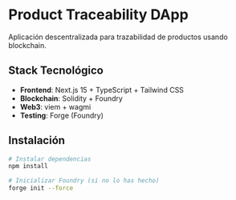 # Product Traceability DApp

Aplicación descentralizada para trazabilidad de productos usando blockchain.

## Stack Tecnológico

- **Frontend**: Next.js 15 + TypeScript + Tailwind CSS
- **Blockchain**: Solidity + Foundry
- **Web3**: viem + wagmi
- **Testing**: Forge (Foundry)

## Instalación
```bash
# Instalar dependencias
npm install

# Inicializar Foundry (si no lo has hecho)
forge init --force